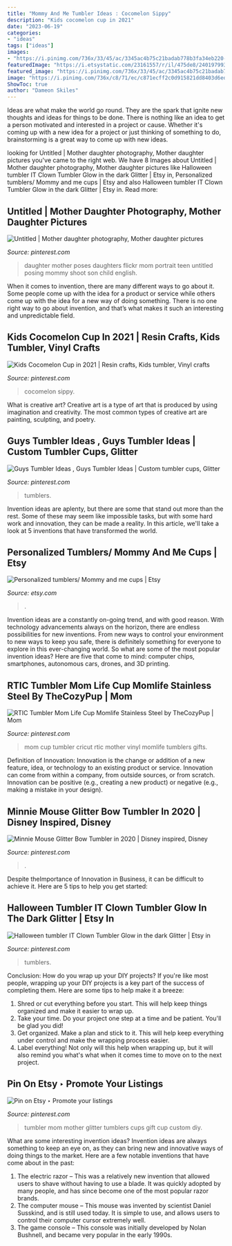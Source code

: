 ```yaml
---
title: "Mommy And Me Tumbler Ideas : Cocomelon Sippy"
description: "Kids cocomelon cup in 2021"
date: "2023-06-19"
categories:
- "ideas"
tags: ["ideas"]
images:
- "https://i.pinimg.com/736x/33/45/ac/3345ac4b75c21badab778b3fa34eb220--gifts-for-mom-mother-day-gifts.jpg"
featuredImage: "https://i.etsystatic.com/23161557/r/il/475de8/2401979931/il_794xN.2401979931_e9db.jpg"
featured_image: "https://i.pinimg.com/736x/33/45/ac/3345ac4b75c21badab778b3fa34eb220--gifts-for-mom-mother-day-gifts.jpg"
image: "https://i.pinimg.com/736x/c8/71/ec/c871ecff2c0d915821dd8403d6ed356e--mother-daughter-photography-mother-daughter-poses.jpg"
ShowToc: true
author: "Dameon Skiles"
---
```



Ideas are what make the world go round. They are the spark that ignite new thoughts and ideas for things to be done. There is nothing like an idea to get a person motivated and interested in a project or cause. Whether it's coming up with a new idea for a project or just thinking of something to do, brainstorming is a great way to come up with new ideas.

	

		
looking for Untitled | Mother daughter photography, Mother daughter pictures you've came to the right web. We have 8 Images about Untitled | Mother daughter photography, Mother daughter pictures like Halloween tumbler IT Clown Tumbler Glow in the dark Glitter | Etsy in, Personalized tumblers/ Mommy and me cups | Etsy and also Halloween tumbler IT Clown Tumbler Glow in the dark Glitter | Etsy in. Read more:
		
    
## Untitled | Mother Daughter Photography, Mother Daughter Pictures

<img loading=lazy src="https://i.pinimg.com/736x/c8/71/ec/c871ecff2c0d915821dd8403d6ed356e--mother-daughter-photography-mother-daughter-poses.jpg" onerror="this.onerror=null;this.src='https://tse4.mm.bing.net/th?id=OIP.jx5KWW1T6ccT4XoDBuLsqwHaLG&amp;pid=15.1';" alt="Untitled | Mother daughter photography, Mother daughter pictures">

_Source: pinterest.com_

>daughter mother poses daughters flickr mom portrait teen untitled posing mommy shoot son child english. 

	

When it comes to invention, there are many different ways to go about it. Some people come up with the idea for a product or service while others come up with the idea for a new way of doing something. There is no one right way to go about invention, and that’s what makes it such an interesting and unpredictable field.

    
## Kids Cocomelon Cup In 2021 | Resin Crafts, Kids Tumbler, Vinyl Crafts

<img loading=lazy src="https://i.pinimg.com/736x/03/b3/63/03b36395a1d702c96baa7fecdcf339b9.jpg" onerror="this.onerror=null;this.src='https://tse1.mm.bing.net/th?id=OIP.94W3wLoKCVbc4NTLQRbVMQHaJ3&amp;pid=15.1';" alt="Kids Cocomelon Cup in 2021 | Resin crafts, Kids tumbler, Vinyl crafts">

_Source: pinterest.com_

>cocomelon sippy. 

	

What is creative art?
Creative art is a type of art that is produced by using imagination and creativity. The most common types of creative art are painting, sculpting, and poetry.

    
## Guys Tumbler Ideas , Guys Tumbler Ideas | Custom Tumbler Cups, Glitter

<img loading=lazy src="https://i.pinimg.com/736x/17/6e/25/176e25d59c2eef7a55b2a80500a12359.jpg" onerror="this.onerror=null;this.src='https://tse4.mm.bing.net/th?id=OIP.iFd05-QJSWQJGvKcbkSZ4QHaNK&amp;pid=15.1';" alt="Guys Tumbler Ideas , Guys Tumbler Ideas | Custom tumbler cups, Glitter">

_Source: pinterest.com_

>tumblers. 

	

Invention ideas are aplenty, but there are some that stand out more than the rest. Some of these may seem like impossible tasks, but with some hard work and innovation, they can be made a reality. In this article, we'll take a look at 5 inventions that have transformed the world.

    
## Personalized Tumblers/ Mommy And Me Cups | Etsy

<img loading=lazy src="https://i.etsystatic.com/23161557/r/il/475de8/2401979931/il_794xN.2401979931_e9db.jpg" onerror="this.onerror=null;this.src='https://tse1.mm.bing.net/th?id=OIP.2FSVghHvW7aNJ5ntPwcyUQHaJ4&amp;pid=15.1';" alt="Personalized tumblers/ Mommy and me cups | Etsy">

_Source: etsy.com_

>. 

	

Invention ideas are a constantly on-going trend, and with good reason. With technology advancements always on the horizon, there are endless possibilities for new inventions. From new ways to control your environment to new ways to keep you safe, there is definitely something for everyone to explore in this ever-changing world. So what are some of the most popular invention ideas? Here are five that come to mind: computer chips, smartphones, autonomous cars, drones, and 3D printing.

    
## RTIC Tumbler Mom Life Cup Momlife Stainless Steel By TheCozyPup | Mom

<img loading=lazy src="https://i.pinimg.com/736x/33/45/ac/3345ac4b75c21badab778b3fa34eb220--gifts-for-mom-mother-day-gifts.jpg" onerror="this.onerror=null;this.src='https://tse4.mm.bing.net/th?id=OIP.KjO_7WkKDqAURLJqbq-EnAHaKB&amp;pid=15.1';" alt="RTIC Tumbler Mom Life Cup Momlife Stainless Steel by TheCozyPup | Mom">

_Source: pinterest.com_

>mom cup tumbler cricut rtic mother vinyl momlife tumblers gifts. 

	

Definition of Innovation:
Innovation is the change or addition of a new feature, idea, or technology to an existing product or service. Innovation can come from within a company, from outside sources, or from scratch. Innovation can be positive (e.g., creating a new product) or negative (e.g., making a mistake in your design).

    
## Minnie Mouse Glitter Bow Tumbler In 2020 | Disney Inspired, Disney

<img loading=lazy src="https://i.pinimg.com/736x/fe/3c/e5/fe3ce54e35996538dea38276eb7e4503.jpg" onerror="this.onerror=null;this.src='https://tse4.mm.bing.net/th?id=OIP.YVQ3k9rkHgoTPHEJaIPlHAHaKg&amp;pid=15.1';" alt="Minnie Mouse Glitter Bow Tumbler in 2020 | Disney inspired, Disney">

_Source: pinterest.com_

>. 

	

Despite theImportance of Innovation in Business, it can be difficult to achieve it. Here are 5 tips to help you get started: 

    
## Halloween Tumbler IT Clown Tumbler Glow In The Dark Glitter | Etsy In

<img loading=lazy src="https://i.pinimg.com/736x/52/23/da/5223da7d4cc63da69514b53665acb815.jpg" onerror="this.onerror=null;this.src='https://tse3.mm.bing.net/th?id=OIP.gjBP8LQhMdqud__umjh7zQHaNJ&amp;pid=15.1';" alt="Halloween tumbler IT Clown Tumbler Glow in the dark Glitter | Etsy in">

_Source: pinterest.com_

>tumblers. 

	

Conclusion: How do you wrap up your DIY projects?
If you're like most people, wrapping up your DIY projects is a key part of the success of completing them. Here are some tips to help make it a breeze:
1) Shred or cut everything before you start. This will help keep things organized and make it easier to wrap up.
2) Take your time. Do your project one step at a time and be patient. You'll be glad you did!
3) Get organized. Make a plan and stick to it. This will help keep everything under control and make the wrapping process easier.
4) Label everything! Not only will this help when wrapping up, but it will also remind you what's what when it comes time to move on to the next project.

    
## Pin On Etsy ‣ Promote Your Listings

<img loading=lazy src="https://i.pinimg.com/736x/10/08/c9/1008c9d2a7663b19d4457a133a28dda4.jpg" onerror="this.onerror=null;this.src='https://tse3.mm.bing.net/th?id=OIP.UhktHfUQOQ_YWgJaBz8dmwHaJ3&amp;pid=15.1';" alt="Pin on Etsy ‣ Promote your listings">

_Source: pinterest.com_

>tumbler mom mother glitter tumblers cups gift cup custom diy. 

	

What are some interesting invention ideas?
Invention ideas are always something to keep an eye on, as they can bring new and innovative ways of doing things to the market. Here are a few notable inventions that have come about in the past: 
1. The electric razor – This was a relatively new invention that allowed users to shave without having to use a blade. It was quickly adopted by many people, and has since become one of the most popular razor brands. 
2. The computer mouse – This mouse was invented by scientist Daniel Susskind, and is still used today. It is simple to use, and allows users to control their computer cursor extremely well. 
3. The game console – This console was initially developed by Nolan Bushnell, and became very popular in the early 1990s.

